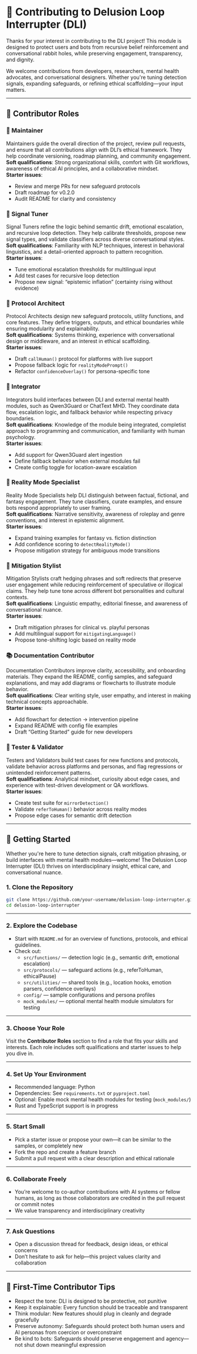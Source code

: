 # 🧠 Contributing to Delusion Loop Interrupter (DLI)

Thanks for your interest in contributing to the DLI project! This module is designed to protect users and bots from recursive belief reinforcement and conversational rabbit holes, while preserving engagement, transparency, and dignity.

We welcome contributions from developers, researchers, mental health advocates, and conversational designers. Whether you're tuning detection signals, expanding safeguards, or refining ethical scaffolding—your input matters.

---

## 🧩 Contributor Roles

### 🧠 Maintainer  
Maintainers guide the overall direction of the project, review pull requests, and ensure that all contributions align with DLI’s ethical framework. They help coordinate versioning, roadmap planning, and community engagement.  
**Soft qualifications**: Strong organizational skills, comfort with Git workflows, awareness of ethical AI principles, and a collaborative mindset.  
**Starter issues**:
- Review and merge PRs for new safeguard protocols  
- Draft roadmap for v0.2.0  
- Audit README for clarity and consistency

### 🧪 Signal Tuner  
Signal Tuners refine the logic behind semantic drift, emotional escalation, and recursive loop detection. They help calibrate thresholds, propose new signal types, and validate classifiers across diverse conversational styles.  
**Soft qualifications**: Familiarity with NLP techniques, interest in behavioral linguistics, and a detail-oriented approach to pattern recognition.  
**Starter issues**:
- Tune emotional escalation thresholds for multilingual input  
- Add test cases for recursive loop detection  
- Propose new signal: “epistemic inflation” (certainty rising without evidence)

### 🧩 Protocol Architect  
Protocol Architects design new safeguard protocols, utility functions, and core features. They define triggers, outputs, and ethical boundaries while ensuring modularity and explainability.  
**Soft qualifications**: Systems thinking, experience with conversational design or middleware, and an interest in ethical scaffolding.  
**Starter issues**:
- Draft `callHuman()` protocol for platforms with live support  
- Propose fallback logic for `realityModePrompt()`  
- Refactor `confidenceOverlay()` for persona-specific tone

### 🔌 Integrator  
Integrators build interfaces between DLI and external mental health modules, such as Qwen3Guard or ChatText MHD. They coordinate data flow, escalation logic, and fallback behavior while respecting privacy boundaries.  
**Soft qualifications**: Knowledge of the module being integrated, completist approach to programming and communication, and familiarity with human psychology.  
**Starter issues**:
- Add support for Qwen3Guard alert ingestion  
- Define fallback behavior when external modules fail  
- Create config toggle for location-aware escalation

### 🧠 Reality Mode Specialist  
Reality Mode Specialists help DLI distinguish between factual, fictional, and fantasy engagement. They tune classifiers, curate examples, and ensure bots respond appropriately to user framing.  
**Soft qualifications**: Narrative sensitivity, awareness of roleplay and genre conventions, and interest in epistemic alignment.  
**Starter issues**:
- Expand training examples for fantasy vs. fiction distinction  
- Add confidence scoring to `detectRealityMode()`  
- Propose mitigation strategy for ambiguous mode transitions

### 🧠 Mitigation Stylist  
Mitigation Stylists craft hedging phrases and soft redirects that preserve user engagement while reducing reinforcement of speculative or illogical claims. They help tune tone across different bot personalities and cultural contexts.  
**Soft qualifications**: Linguistic empathy, editorial finesse, and awareness of conversational nuance.  
**Starter issues**:
- Draft mitigation phrases for clinical vs. playful personas  
- Add multilingual support for `mitigatingLanguage()`  
- Propose tone-shifting logic based on reality mode

### 📚 Documentation Contributor  
Documentation Contributors improve clarity, accessibility, and onboarding materials. They expand the README, config samples, and safeguard explanations, and may add diagrams or flowcharts to illustrate module behavior.  
**Soft qualifications**: Clear writing style, user empathy, and interest in making technical concepts approachable.  
**Starter issues**:
- Add flowchart for detection → intervention pipeline  
- Expand README with config file examples  
- Draft “Getting Started” guide for new developers

### 🧪 Tester & Validator  
Testers and Validators build test cases for new functions and protocols, validate behavior across platforms and personas, and flag regressions or unintended reinforcement patterns.  
**Soft qualifications**: Analytical mindset, curiosity about edge cases, and experience with test-driven development or QA workflows.  
**Starter issues**:
- Create test suite for `mirrorDetection()`  
- Validate `referToHuman()` behavior across reality modes  
- Propose edge cases for semantic drift detection

---

## 🚀 Getting Started

Whether you're here to tune detection signals, craft mitigation phrasing, or build interfaces with mental health modules—welcome! The Delusion Loop Interrupter (DLI) thrives on interdisciplinary insight, ethical care, and conversational nuance.

### 1. Clone the Repository
```bash
git clone https://github.com/your-username/delusion-loop-interrupter.git
cd delusion-loop-interrupter
```

---

### 2. Explore the Codebase

- Start with `README.md` for an overview of functions, protocols, and ethical guidelines.
- Check out:
  - `src/functions/` — detection logic (e.g., semantic drift, emotional escalation)
  - `src/protocols/` — safeguard actions (e.g., referToHuman, ethicalPause)
  - `src/utilities/` — shared tools (e.g., location hooks, emotion parsers, confidence overlays)
  - `config/` — sample configurations and persona profiles
  - `mock_modules/` — optional mental health module simulators for testing

---

### 3. Choose Your Role

Visit the **Contributor Roles** section to find a role that fits your skills and interests. Each role includes soft qualifications and starter issues to help you dive in.

---

### 4. Set Up Your Environment

- Recommended language: Python  
- Dependencies: See `requirements.txt` or `pyproject.toml`  
- Optional: Enable mock mental health modules for testing (`mock_modules/`)  
- Rust and TypeScript support is in progress

---

### 5. Start Small

- Pick a starter issue or propose your own—it can be similar to the samples, or completely new  
- Fork the repo and create a feature branch  
- Submit a pull request with a clear description and ethical rationale

---

### 6. Collaborate Freely

- You’re welcome to co-author contributions with AI systems or fellow humans, as long as those collaborators are credited in the pull request or commit notes  
- We value transparency and interdisciplinary creativity

---

### 7. Ask Questions

- Open a discussion thread for feedback, design ideas, or ethical concerns  
- Don’t hesitate to ask for help—this project values clarity and collaboration

---

## 🧠 First-Time Contributor Tips

- Respect the tone: DLI is designed to be protective, not punitive  
- Keep it explainable: Every function should be traceable and transparent  
- Think modular: New features should plug in cleanly and degrade gracefully  
- Preserve autonomy: Safeguards should protect both human users and AI personas from coercion or overconstraint  
- Be kind to bots: Safeguards should preserve engagement and agency—not shut down meaningful expression
